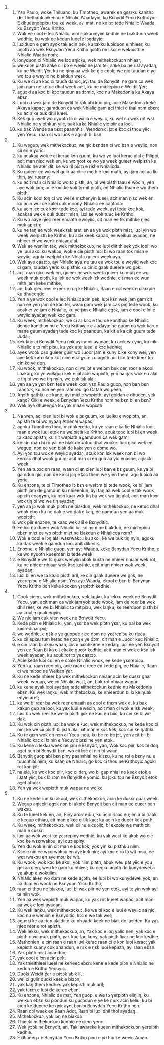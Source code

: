 <ol>
  <li>
    <ol>
      <li>Yɛn Paulo, woke Thiluano, ku Timotheo, awarek en gɛɛrku kanithɔ de Thethanlonikei nu e Nhialic Waadayic, ku Bɛnydit Yecu Krithoyic: E dhueeŋdepiɔu tɔu ke week, ayi mat, ne ke bɔ tede Nhialic Waada, ku Bɛnydit Yecu Kritho.</li>
      <li>Wok ee cool e lec Nhialic nɔm e akooinyiin kedhie ne biakduon week wedhie, ku wok ee kedun lueel e lɔŋdayic;</li>
      <li>luɔiduon e gam ayok tak acin pek, ku takku luɔiduon e nhieer, ku aŋɔth aa wek Bɛnydan Yecu Kritho ŋɔɔth ne liɛɛr e wekpiɔth e Nhialic Waada nɔm;</li>
      <li>lonyduon ci Nhialic we lɔc aŋicku, wek mithekɔckuɔn nhiaar,</li>
      <li>welkuɔn piɛth aake cii bɔ e weyiic ne jam tei, aake bɔ ne riɛl ayadaŋ, ku ne Weidit Ɣer, ku ne ŋiny aa wek ke ŋic egɔk; we ŋic taudan e ye wo tɔu e weyiic ne biakdun week.</li>
      <li>Ku we ci aa kɔc ci tauda dɔmic, ayi tau de Bɛnydit, ne gam ca wek jam gam ne ketuc dhal week aret, ku ne miɛtepiɔu e Weidit Ɣer;</li>
      <li>aguɔki aa kɔc bi kɔc taudun aa dɔmic, kɔc nu Makedonia ku Akaya ebɛn.</li>
      <li>Luɔi ca wek jam de Bɛnydit tɔ kok abi kɔc piŋ, acie Makedonia keke Akaya kapac, gamduon ca wek Nhialic gam aci thiei e thai nɔm ebɛn; ku acin ke buk dhil lueel.</li>
      <li>Kek gup ayek wo nyuoth lɔ ci wo lɔ e weyiic, ku wel ca wek rot wɛl Nhialic ne yiethkun yiic, bak ka ke Nhialic yic piir aa looi,</li>
      <li>ku bak Wende aa tiɛɛt paannhial, Wendɛn ci jɔt e kɔc ci thou yiic, yen Yecu, raan ci wo luok e agonh bi bɛn.</li>
    </ol>
  </li>
  <li>
    <ol>
      <li>Ku wegup, wek mithekɔckuɔ, we ŋic bɛndan ci wo bɛn e weyiic, nɔn cii en e ɣɔric:</li>
      <li>ku acakaa wok e ci kerac kɔn guum, ku wo ye luoi kerac alal e Pilipoi, acit man ŋiɛc wek en, ke wo ŋoot ke wo ye week guieer welpiɛth ke Nhialic ne ater dit, ke wo ril piɔth e riɛl e Nhialicda.</li>
      <li>Ku guieer ee wo wel guiir aa cinic mɛth e kɔc math, ayi jam col aa liu thin, ayi rueeny:</li>
      <li>ku acit man ci Nhialic wo tɔ piɛth, an, bi welpiɛth taau e wocin, yen aye wok jam; acie kɔc ke yok tɔ mit piɔth, ee Nhialic Raan e wo them piɔth.</li>
      <li>Ku acin kool toŋ ci wo wel e mɛthenyin lueel, acit man ŋiɛc wek en, ku acin wui de kalei cuk moony; Nhialic ee caatɔda:</li>
      <li>ku acin lɛc cuk kɔɔr tede kɔc, ayi tede week, ayi tede kɔc kɔk, acakaa wek e cuk duɛɛr miɛn, luɔi ee wok tuuc ke Kritho.</li>
      <li>Ku wo aaye ŋiec reer emaath e weyiic, cit man ee tik mithke ŋiec muk apiɛth:</li>
      <li>ku ne taŋ ee wok week tak aret, en aa ye wok piɔth miɛt, luɔi yin wo week welpiɛth ke Kritho, ku acie keek kapac, ee weikuɔ ayadaŋ, ne nhieer ci wo week nhiaar alal.</li>
      <li>Wek ee weniim tak, wek mithekɔckuɔ, ne luɔi diit thieek yok looi: wo ye luui akol ku wakɔu, wok e cin piɔth luɔi bi wo raan tok miɛn e weyiic, agoku welpiɛth ke Nhialic guieer week aya.</li>
      <li>Wek aye caatɔɔ, ayi Nhialic aya, ne tau ee wok tɔu e weyiic wek kɔc ci gam, taudan ɣeric ku piɛthic ku cinic gaak dueere wo gɔk:</li>
      <li>acit man ŋiɛc wek en, guieer ee wok week guieer ku muŋ ee wo week muk piɔth, ku lek ee wok week lɛk wedhie, cit man ee wun mith jam keke mithke,</li>
      <li>an, bak ŋiec reer e reer e roŋ ke Nhialic, Raan e cɔl week e ciɛɛŋde ku dhueeŋde.</li>
      <li>Yen a ye wok cool e lec Nhialic acin pek, luɔi kɛn wek jam gam cit nɔn ee yen jam de kɔc tei, waan gam wek jam cak piŋ tede wook, ku acak tɔ ye jam e Nhialic, ku ye jam e Nhialic egɔk, jam e cool e lni e weyiic ayadaŋ wek kɔc gam.</li>
      <li>Ku week, mithekɔckuɔ, we ci aa kɔc e tau de kanithɔɔ ke Nhialic dɔmic kanithɔɔ nu e Yecu Krithoyic e Judaya: ne guom ca wek karɛc mane guum ayadaŋ tede kɔc ke paandun, ka kit e ka cik guum tede Judai;</li>
      <li>kek kɔc ci Bɛnydit Yecu nɔk ayi nebii ayadaŋ, ku acik wo yɔŋ, ku ciki Nhialic e tɔ mit piɔu, ku yek ater lueel e kɔc kedhie;</li>
      <li>ayek wook pɛn guieer guiir wo Juoor jam e kuny bike kony wei; yen aye kek karɛcken kut niim ecaŋɣɔn: ku agɔth aci bɛn tede keek ka cin ke ye doŋ.</li>
      <li>Ku wook, mithekɔckuɔ, nɔn ci wo jɔt e welɔm buk ceŋ roor e akool liaakaŋ, ku ye wokgup kek e jɔt acie wopiɔth, yen aa ŋɛk wok en alal e tiŋ bi wo we tiŋ nyin, we cuk tak alal:</li>
      <li>yen aa ya yɛn bɛn tede week kɔɔr, yɛn Paulo guop, nɔn ban bɛn raantok, ku nɔn ee yen raanrou; go Catan wo peen.</li>
      <li>Aŋɔth ŋathku ee kaŋo, ayi miɛt e wopiɔth, ayi goldan e dhueeŋ, yek kaŋo? Ciki e week, e Bɛnydan Yecu Kritho nɔm ne bɛn bi en bɛn?</li>
      <li>Wek aye dhueeŋda ku yak miɛt e wopiɔth.</li>
    </ol>
  </li>
  <li>
    <ol>
      <li>Na wen, aci cien luɔi bi wok e bɛ guum, ke luelku e wopiɔth, an, apiɛth te bi wo nyaaŋ Athenai wapac;</li>
      <li>agoku Timotheo tooc, mɛnhkeneda, ku ye raan e ka ke Nhialic looi, raan e wok luui etok ne welpiɛth ke Kritho, acuk tooc luɔi bi en week tɔ kaac apiɛth, ku riit wepiɔth e gamduon ca wek gam;</li>
      <li>ke cin raan bi ro yal ne biak de katuc dhal wooke: luɔi ŋiɛc wek en wegup, nɔn ee yen biak de kake yen e dɔme wo.</li>
      <li>Ayi ɣɔn tɔu wok e weyiic ayadaŋ, acuk kɔn lɛk week nɔn bi wo kerɛɛc dhal wook guum; acit man ci en guɔ aa yic enɔɔne, aŋiɛcki week.</li>
      <li>Yen aa tuɔɔc ɛn raan, waan ci en cien luɔi ban e bɛ guum, ke ya bi gamdun ŋic, nɔn de ke ci jɔŋ e kɔc them we yien them, ago luɔida aa ɣɔric.</li>
      <li>Ku enɔɔne, te ci Timotheo lɔ bɛn e welɔm bi tede wook, ke bii jam piɛth jam de gamdun ku nhieerdun, ayi taŋ aa wek cool e tak wook apiɛth ecaŋɣɔn, ku nɔn kaar wek tiŋ ba wek wo tiŋ alal, acit man kɔɔr wok tiŋ bi wo we tiŋ ayadaŋ;</li>
      <li>yen aa jɔ wok muk piɔth ne biakdun, wek mithekɔckuɔ, ne ketuc dhal wook ebɛn ku ne dak e wo dak e kaŋ, ee gamdun yen aa muk wopiɔth:</li>
      <li>wok piir enɔɔne, te kaac wek aril e Bɛnyditic.</li>
      <li>Ee lɛc ŋo dueer wok Nhialic bɛ lɛc nɔm ne biakdun, ne miɛtepiɔu ebɛn miɛt ee wo piɔth miɛt ne biakdun e Nhialicda nɔm?</li>
      <li>Wok e cool e lɔŋ alal wɛɛrwakɔu ku akol, ke we buk tiŋ nyin, agoku ka dak week e gamdun looi abik dikedik.</li>
      <li>Enɔɔne, e Nhialic guop, yen aye Waada, keke Bɛnydan Yecu Kritho, e ke wo nyuoth kueerdan lɔ tede week:</li>
      <li>e Bɛnydit e we tɔ ŋuak wenyiin abak kuɛth ne nhieer nhiaar wek rot, ku ne nhieer nhiaar wek kɔc kedhie, acit man nhiɛɛr wok week ayadaŋ;</li>
      <li>luɔi bi en we tɔ kaac piɔth aril, ke cin gaak dueere we gɔk, ne ɣɛɛrepiɔu e Nhialic nɔm, Yen aye Waada, ekool e bɛn bi Bɛnydan Yecu Kritho bɛn keke kɔckɛn ɣerpiɔth kedhie.</li>
    </ol>
  </li>
  <li>
    <ol>
      <li>Cook cieen, wek mithekɔckuɔ, wek laŋku, ku lekku week ne Bɛnydit Yecu, yan, acit man ca wek jam yok tede wook, jam de reer ba wek dhil reer, ke we bi Nhialic tɔ mit piɔu, wek laŋku, ke reerduon piɛth bi aa cool e ŋuak enyin.</li>
      <li>We ŋic jam cuk yien week ne Bɛnydit Yecu.</li>
      <li>Kede piɔn e Nhialic ki, yan, ɣɛɛr ba wek piɔth ɣɛɛr, ku pal ba wek kɔɔrediaar pɔl;</li>
      <li>we wedhie, e ŋɛk e ye guopde ŋiec dɔm ne ɣɛɛrepiɔu ku rieeu,</li>
      <li>ku cii epiɔu tum kerac ne ŋɔɔŋ e ye dɔm, cit man e Juoor kuc Nhialic;</li>
      <li>e cin raan bi akeu waan, ciɛm mɛnhkene e kedaŋ: luɔi ee yen Bɛnydit yen ee Raan bi ka cit ekake guoor kedhie, acit man ci wok e kɔn lɛk week ayadaŋ, ku acuk rot tɔ ye caatɔɔ.</li>
      <li>Acie kede luɔi col en e cɔɔle Nhialic wook, ee kede ɣɛɛrepiɔu.</li>
      <li>Yen ka, raan reec piŋ, acie raan e reec en kede piŋ, ee Nhialic, Raan ci we miɔɔc ne Weikɛn Ɣer.</li>
      <li>Ku ne kede nhieer ba wek mithekɔckun nhiaar acin ke duɛɛr gaar week, wegup, we cii Nhialic wɛɛt, an, bak rot nhiaar wapac;</li>
      <li>ku kene ayak looi ayadaŋ tede niithekɔckun kedhie nu Makedonia ebɛn. Ku wek laŋku, wek mithekɔckuɔ, ke nhieerdun bi lɔ ke ŋuak enyin aret;</li>
      <li>ke we bi reer ba wek reer emaath aa cool e thɛm wek e, ku bak kakun gup aa looi, ku yak luui e wecin, acit man ci wok e lɛk week;</li>
      <li>luɔi ba wek reer ke we lɔ piɔth gɔk ne kɔc nu biic, ku cin ke bi we dak.</li>
      <li>Ku wok cin piɔth luɔi ba wek e kuc, wek mithekɔckuɔ, ne kede kɔc ci nin; ke we cii piɔth bi jiɛth alal, cit man e kɔc kɔk, kɔc cin ke ŋathki.</li>
      <li>Ku te gɛm wok en nɔn ci Yecu thou, ku be ro bɛ jɔt, yen acit bii bi Nhialic kɔc ci lɔ nin e Yecuyic bɛɛi ne yen etok.</li>
      <li>Ku kene a lekku week ne jam e Bɛnydit, yan, Wok kɔc piir, kɔc bi doŋ aɣet bɛn bi Bɛnydit bɛn, wo cii kɔc ci nin bi waan.</li>
      <li>Bɛnydit guop abi bɛn piny paannhial ne kiɛɛu, ku ne rol e bɛny nu e tuucnhial niim, ku kaaŋ de Nhialic; go kɔc ci thou ne Krithoyic agoki rot kɔn jɔt:</li>
      <li>na ele, ke wok kɔc piir, kɔc ci doŋ, wo bi gap nhial ne keek etok e luaat yiic, buk lɔ rɔm ne Bɛnydit e yomic: ku jɔku tɔu ne Bɛnydit etok aɣet athɛɛr.</li>
      <li>Yen ya wek wepiɔth muk wapac ne welke.</li>
    </ol>
  </li>
  <li>
    <ol>
      <li>Ku ne kede run ku akool, wek mithekɔckuɔ, acin ke duɛɛr gaar week.</li>
      <li>Wegup aŋiɛcki egɔk nɔn bi akol e Bɛnydit bɛn cit man ee cuɛɛr bɛn wakɔu.</li>
      <li>Ku te lueel kek en, an, Piny arɛɛr ediu, ku acin riɔɔc nu; en a bi riaak e kegup ethiau, cit man e kɛc ci tik kac; ku acin ke dueer kek poth.</li>
      <li>Ku week, mithekɔckuɔ, wek cii nu e cuɔlic, bi ekoole we math cit man e cuɛɛr:</li>
      <li>luɔi aa wek wɛɛt ke ɣɛɛrepiny wedhie, ku yak wɛɛt ke akol: wo cie kɔc ke wɛɛrwakɔu, ayi cuɔlepiny.</li>
      <li>Yen du wok e nin cit man e kɔc kɔk; yok yin ku piɛthku niim.</li>
      <li>Kɔc e nin ee wɛɛrwakɔu en aye kek nin; ayi kɔc e ro tɔ wit mɔu, ee wɛɛrwakɔu en aye mɔu ke wit.</li>
      <li>Ku wook, wok kɔc ke akol, yok niim piath, abuk weu pat yiic e yɔu gel aa cieŋ, weu ke gam ku nhieer; ku ceŋku aŋɔth de kunydewei a ye akup e wokuiim.</li>
      <li>Nhialic aken wo dɔm ne kede agɔth, ee luɔi bi wo kunydewei yok, en aa dɔm en wook ne Bɛnydan Yecu Kritho,</li>
      <li>raan ci thou ne biakda, luɔi bi wok piir ne yen etok, ayi te yin wok ayi te niin wok.</li>
      <li>Yen aa wek wepiɔth muk wapac, ku yak rot kueet wapac, acit man aa wek e looi ayadaŋ.</li>
      <li>Ku wek laŋku, wek mithekɔckuɔ, ke we bi kɔc e luui e weyiic aa ŋic, kɔc nu e weniim e Bɛnyditic, kɔc e we tak wel;</li>
      <li>aguɔki ke aa rieu alaldiite ku nhiaarki keek ne biak de luɔiden. Ku yak ŋiec reer e rot apiɛth.</li>
      <li>Wek lekku, wek mithekɔckuɔ, an, Yak kɔc e loŋ yalic nen, yak kɔc e piɔth riɔɔc muk piɔth, yak kɔc kɔc kony, yak piɔth liɛɛr ne kɔc kedhie.</li>
      <li>Mathdhien, e cin raan e raan luoi kerac raan ci e kɔn luoi kerac; yak kepiɛth kuany cok anandun, e ŋɛk e ŋɛk luoi kepiɛth, ayi raan ebɛn.</li>
      <li>Yak piɔth miɛt anandun;</li>
      <li>yak cool e lɔŋ acin pek;</li>
      <li>Yak thieithieei lueel ne kerieec ebɛn: kene e kede piɔn e Nhialic ne kedun e Kritho Yecuyic.</li>
      <li>Duoki Weidit Ɣer e piɔɔk abik liu;</li>
      <li>wel ci guiir duoki keek e biɔɔn;</li>
      <li>yak kaŋ them kedhie: yak kepiɛth muk aril;</li>
      <li>yak tɛɛm e luɔi de kerac ebɛn.</li>
      <li>Ku enɔɔne, Nhialic de mat, Yen guop, e we tɔ ɣerpiɔth eliŋliŋ; ku weikun ebɛn ku piɔndun ku guopdun e ye ke muk acin keliu, ku bi cien ke dueere ke gɔk aɣet bɛn bi Bɛnydan Yecu Kritho bɛn.</li>
      <li>Raan cɔl week ee Raan Adot, Raan bi luɔi dhil thol ayadaŋ.</li>
      <li>Mithekɔckuɔ, yak lɔŋ ne biakda.</li>
      <li>Thiecki mithekɔckuɔ kedhie ne ciem ɣeric.</li>
      <li>Wek yɔɔk ne Bɛnydit, an, Taki awareke kueen mithekɔckuɔn ɣerpiɔth kedhie.</li>
      <li>E dhueeŋ de Bɛnydan Yecu Kritho piɔu e ye tɔu ke week. Amen.</li>
    </ol>
  </li>
</ol>